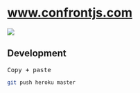 # www.confrontjs.com

[![](https://img.shields.io/badge/conference-29%20october%202018-%23a64ac9.svg)](https://www.confrontjs.com)

## Development

<kbd>Copy + paste</kbd>

```bash
git push heroku master
```
